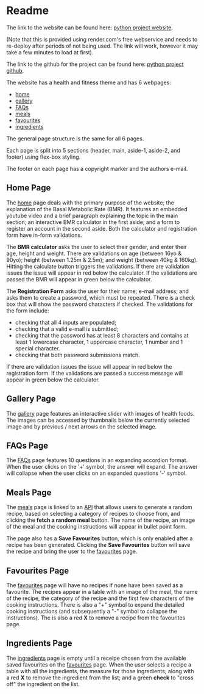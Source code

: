 # Readme

The link to the website can be found here: [python project website](https://pythonmodule.onrender.com/home). 

(Note that this is provided using render.com's free webservice and needs to re-deploy after periods of not being used. The link will work, however it may take a few minutes to load at first).

The link to the github for the project can be found here: [python project github](https://github.com/djonskanlyn/PythonModule).

The website has a health and fitness theme and has 6 webpages:
* [home](https://pythonmodule.onrender.com/home)
* [gallery](https://pythonmodule.onrender.com/gallery)
* [FAQs](https://pythonmodule.onrender.com/faqs)
* [meals](https://pythonmodule.onrender.com/meals)
* [favourites](https://pythonmodule.onrender.com/favourites)
* [ingredients](https://pythonmodule.onrender.com/ingredients)

The general page structure is the same for all 6 pages. 

Each page is split into 5 sections (header, main, aside-1, aside-2, and footer) using flex-box styling.

The footer on each page has a copyright marker and the authors e-mail.

## Home Page

The [home](https://pythonmodule.onrender.com/home) page deals with the primary purpose of the website; the explanation of the Basal Metabolic Rate (BMR). It features an embedded youtube video and a brief paragraph explaining the topic in the main section; an interactive BMR calculator in the first aside; and a form to register an account in the second aside. Both the calculator and registration form have in-form validations.

The **BMR calculator** asks the user to select their gender, and enter their age, height and weight. There are validations on age (between 16yo & 90yo); height (between 1.25m & 2.5m); and weight (between 40kg & 160kg). Hitting the calculate button triggers the validations. If there are validation issues the issue will appear in red below the calculator. If the validations are passed the BMR will appear in green below the calculator.

The **Registration Form** asks the user for their name; e-mail address; and asks them to create a password, which must be repeated. There is a check box that will show the password characters if checked. The validations for the form include:
* checking that all 4 inputs are populated;
* checking that a valid e-mail is submitted;
* checking that the password has at least 8 characters and contains at least 1 lowercase character, 1 uppercase character, 1 number and 1 special character.
* checking that both password submissions match.

If there are validation issues the issue will appear in red below the registration form. If the validations are passed a success message will appear in green below the calculator.

## Gallery Page

The [gallery](https://pythonmodule.onrender.com/gallery) page features an interactive slider with images of health foods. The images can be accessed by thumbnails below the currently selected image and by previous / next arrows on the selected image.



## FAQs Page

The [FAQs](https://pythonmodule.onrender.com/faqs) page features 10 questions in an expanding accordion format. When the user clicks on the '+' symbol, the answer will expand. The answer will collapse when the user clicks on an expanded questions '-' symbol.


## Meals Page

The [meals](https://pythonmodule.onrender.com/meals) page is linked to an [API](https://www.themealdb.com/api.php) that allows users to generate a random recipe, based on selecting a category of recipes to choose from, and clicking the **fetch a random meal** button. The name of the recipe, an image of the meal and the cooking instructions will appear in bullet point form.

The page also has a **Save Favourites** button, which is only enabled after a recipe has been generated. Clicking the **Save Favourites** button will save the recipe and bring the user to the [favourites](https://pythonmodule.onrender.com/favourites) page.

## Favourites Page

The [favourites](https://pythonmodule.onrender.com/favourites) page will have no recipes if none have been saved as a favourite. The recipes appear in a table with an image of the meal, the name of the recipe, the category of the recipe and the first few characters of the cooking instructions. There is also a "+" symbol to expand the detailed cooking instructions (and subsequently a "-" symbol to collapse the instructions). The is also a red **X** to remove a recipe from the favourites page.


## Ingredients Page

The [ingredients](https://pythonmodule.onrender.com/ingredients) page is empty until a receipe chosen from the available saved favourites on the [favourites](https://pythonmodule.onrender.com/favourites) page. When the user selects a recipe a table with all the ingredients, the measure for those ingredients; along with a red **X** to remove the ingredient from the list; and a green **check** to "cross off" the ingredient on the list.